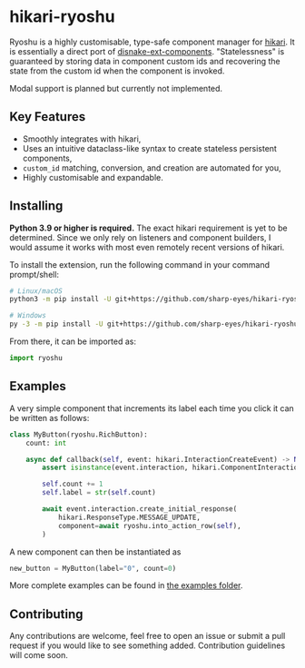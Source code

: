 hikari-ryoshu
=============

Ryoshu is a highly customisable, type-safe component manager for [hikari](https://github.com/hikari/hikari).
It is essentially a direct port of [disnake-ext-components](https://github.com/DisnakeCommunity/disnake-ext-components).
"Statelessness" is guaranteed by storing data in component custom ids and recovering the state from the custom id when the component is invoked.

Modal support is planned but currently not implemented.

Key Features
------------
- Smoothly integrates with hikari,
- Uses an intuitive dataclass-like syntax to create stateless persistent components,
- `custom_id` matching, conversion, and creation are automated for you,
- Highly customisable and expandable.

Installing
----------

**Python 3.9 or higher is required.** The exact hikari requirement is yet to be determined.
Since we only rely on listeners and component builders, I would assume it works with most even remotely recent versions of hikari.

To install the extension, run the following command in your command prompt/shell:

``` sh
# Linux/macOS
python3 -m pip install -U git+https://github.com/sharp-eyes/hikari-ryoshu

# Windows
py -3 -m pip install -U git+https://github.com/sharp-eyes/hikari-ryoshu
```
From there, it can be imported as:

```py
import ryoshu
```

Examples
--------
A very simple component that increments its label each time you click it can be written as follows:

```py
class MyButton(ryoshu.RichButton):
    count: int

    async def callback(self, event: hikari.InteractionCreateEvent) -> None:
        assert isinstance(event.interaction, hikari.ComponentInteraction)

        self.count += 1
        self.label = str(self.count)

        await event.interaction.create_initial_response(
            hikari.ResponseType.MESSAGE_UPDATE,
            component=await ryoshu.into_action_row(self),
        )
```
A new component can then be instantiated as
```py
new_button = MyButton(label="0", count=0)
```
More complete examples can be found in [the examples folder](https://github.com/sharp-eyes/ryoshu/tree/main/examples).


Contributing
------------
Any contributions are welcome, feel free to open an issue or submit a pull request if you would like to see something added. Contribution guidelines will come soon.
